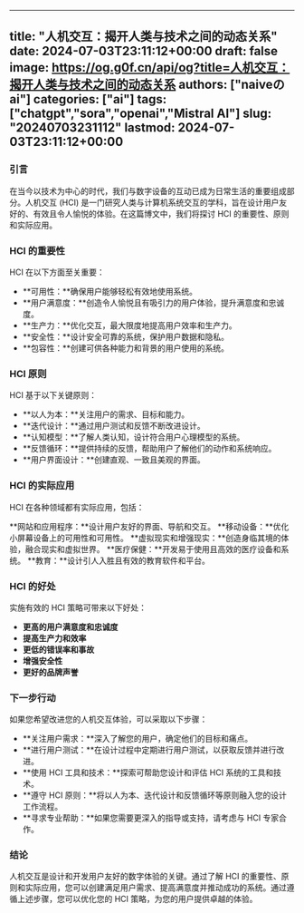 
---
title: "人机交互：揭开人类与技术之间的动态关系"
date: 2024-07-03T23:11:12+00:00
draft: false
image: https://og.g0f.cn/api/og?title=人机交互：揭开人类与技术之间的动态关系
authors: ["naiveのai"]
categories: ["ai"]
tags: ["chatgpt","sora","openai","Mistral AI"]
slug: "20240703231112"
lastmod: 2024-07-03T23:11:12+00:00
---
### 引言

在当今以技术为中心的时代，我们与数字设备的互动已成为日常生活的重要组成部分。人机交互 (HCI) 是一门研究人类与计算机系统交互的学科，旨在设计用户友好的、有效且令人愉悦的体验。在这篇博文中，我们将探讨 HCI 的重要性、原则和实际应用。

### HCI 的重要性

HCI 在以下方面至关重要：

- **可用性：**确保用户能够轻松有效地使用系统。
- **用户满意度：**创造令人愉悦且有吸引力的用户体验，提升满意度和忠诚度。
- **生产力：**优化交互，最大限度地提高用户效率和生产力。
- **安全性：**设计安全可靠的系统，保护用户数据和隐私。
- **包容性：**创建可供各种能力和背景的用户使用的系统。

### HCI 原则

HCI 基于以下关键原则：

- **以人为本：**关注用户的需求、目标和能力。
- **迭代设计：**通过用户测试和反馈不断改进设计。
- **认知模型：**了解人类认知，设计符合用户心理模型的系统。
- **反馈循环：**提供持续的反馈，帮助用户了解他们的动作和系统响应。
- **用户界面设计：**创建直观、一致且美观的界面。

### HCI 的实际应用

HCI 在各种领域都有实际应用，包括：

**网站和应用程序：**设计用户友好的界面、导航和交互。
**移动设备：**优化小屏幕设备上的可用性和可用性。
**虚拟现实和增强现实：**创造身临其境的体验，融合现实和虚拟世界。
**医疗保健：**开发易于使用且高效的医疗设备和系统。
**教育：**设计引人入胜且有效的教育软件和平台。

### HCI 的好处

实施有效的 HCI 策略可带来以下好处：

- **更高的用户满意度和忠诚度**
- **提高生产力和效率**
- **更低的错误率和事故**
- **增强安全性**
- **更好的品牌声誉**

### 下一步行动

如果您希望改进您的人机交互体验，可以采取以下步骤：

- **关注用户需求：**深入了解您的用户，确定他们的目标和痛点。
- **进行用户测试：**在设计过程中定期进行用户测试，以获取反馈并进行改进。
- **使用 HCI 工具和技术：**探索可帮助您设计和评估 HCI 系统的工具和技术。
- **遵守 HCI 原则：**将以人为本、迭代设计和反馈循环等原则融入您的设计工作流程。
- **寻求专业帮助：**如果您需要更深入的指导或支持，请考虑与 HCI 专家合作。

### 结论

人机交互是设计和开发用户友好的数字体验的关键。通过了解 HCI 的重要性、原则和实际应用，您可以创建满足用户需求、提高满意度并推动成功的系统。通过遵循上述步骤，您可以优化您的 HCI 策略，为您的用户提供卓越的体验。